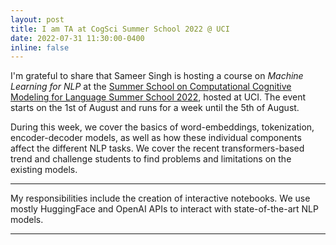 ```yaml
---
layout: post
title: I am TA at CogSci Summer School 2022 @ UCI
date: 2022-07-31 11:30:00-0400
inline: false
---
```


I'm grateful to share that Sameer Singh is hosting a course on _Machine Learning
for NLP_ at the [Summer School on Computational Cognitive Modeling for Language Summer School 2022](https://www.langsci.uci.edu/summerschool.php), hosted at UCI. The event
starts on the 1st of August and runs for a week until the 5th of August. 

During this week, we cover the basics of word-embeddings, tokenization,
encoder-decoder models, as well as how these individual components affect the
different NLP tasks. We cover the recent transformers-based trend and challenge
students to find problems and limitations on the existing models.

***

My responsibilities include the creation of interactive notebooks. 
We use mostly HuggingFace and OpenAI APIs to interact with state-of-the-art
NLP models.   

***
